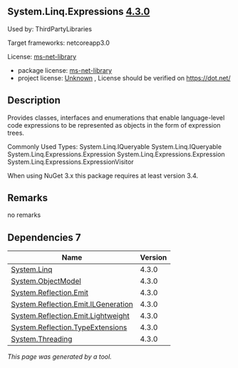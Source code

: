 System.Linq.Expressions [4.3.0](https://www.nuget.org/packages/System.Linq.Expressions/4.3.0)
--------------------

Used by: ThirdPartyLibraries

Target frameworks: netcoreapp3.0

License: [ms-net-library](../../../../licenses/ms-net-library) 

- package license: [ms-net-library](http://go.microsoft.com/fwlink/?LinkId=329770) 
- project license: [Unknown](https://dot.net/) , License should be verified on https://dot.net/

Description
-----------
Provides classes, interfaces and enumerations that enable language-level code expressions to be represented as objects in the form of expression trees.

Commonly Used Types:
System.Linq.IQueryable<T>
System.Linq.IQueryable
System.Linq.Expressions.Expression<TDelegate>
System.Linq.Expressions.Expression
System.Linq.Expressions.ExpressionVisitor
 
When using NuGet 3.x this package requires at least version 3.4.

Remarks
-----------
no remarks


Dependencies 7
-----------

|Name|Version|
|----------|:----|
|[System.Linq](../../../../packages/nuget.org/system.linq/4.3.0)|4.3.0|
|[System.ObjectModel](../../../../packages/nuget.org/system.objectmodel/4.3.0)|4.3.0|
|[System.Reflection.Emit](../../../../packages/nuget.org/system.reflection.emit/4.3.0)|4.3.0|
|[System.Reflection.Emit.ILGeneration](../../../../packages/nuget.org/system.reflection.emit.ilgeneration/4.3.0)|4.3.0|
|[System.Reflection.Emit.Lightweight](../../../../packages/nuget.org/system.reflection.emit.lightweight/4.3.0)|4.3.0|
|[System.Reflection.TypeExtensions](../../../../packages/nuget.org/system.reflection.typeextensions/4.3.0)|4.3.0|
|[System.Threading](../../../../packages/nuget.org/system.threading/4.3.0)|4.3.0|

*This page was generated by a tool.*